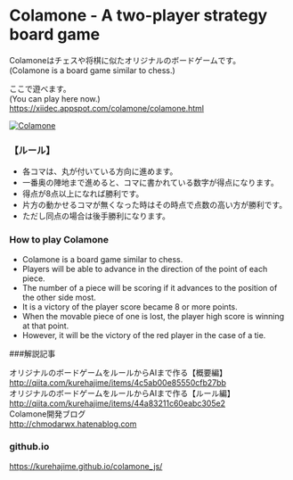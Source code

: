 Colamone - A two-player strategy board game
===========


Colamoneはチェスや将棋に似たオリジナルのボードゲームです。  
(Colamone is a board game similar to chess.)

ここで遊べます。  
(You can play here now.)  
https://xiidec.appspot.com/colamone/colamone.html

[![Colamone](https://cloud.githubusercontent.com/assets/4569916/5524973/18afacd0-8a22-11e4-81f1-f6d1f7c468a7.jpg)](https://xiidec.appspot.com/colamone/colamone.html
)

### 【ルール】
* 各コマは、丸が付いている方向に進めます。
* 一番奥の陣地まで進めると、コマに書かれている数字が得点になります。
* 得点が8点以上になれば勝利です。
* 片方の動かせるコマが無くなった時はその時点で点数の高い方が勝利です。
* ただし同点の場合は後手勝利になります。

### How to play Colamone
* Colamone is a board game similar to chess.
* Players will be able to advance in the direction of the point of each piece.
* The number of a piece will be scoring if it advances to the position of the other side most. 
* It is a victory of the player score became 8 or more points.
* When the movable piece of one is lost, the player high score is winning at that point.
* However, it will be the victory of the red player in the case of a tie.

###解説記事


オリジナルのボードゲームをルールからAIまで作る【概要編】  
http://qiita.com/kurehajime/items/4c5ab00e85550cfb27bb  
オリジナルのボードゲームをルールからAIまで作る【ルール編】  
http://qiita.com/kurehajime/items/44a83211c60eabc305e2  
Colamone開発ブログ  
http://chmodarwx.hatenablog.com  


### github.io

https://kurehajime.github.io/colamone_js/
